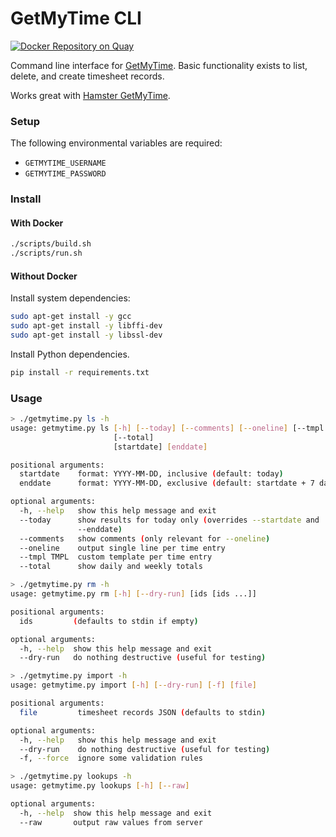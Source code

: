 # GetMyTime CLI

[![Docker Repository on Quay](https://quay.io/repository/kdeloach/getmytime-cli/status "Docker Repository on Quay")](https://quay.io/repository/kdeloach/getmytime-cli)

Command line interface for [GetMyTime](http://www.getmytime.com).
Basic functionality exists to list, delete, and create timesheet records.

Works great with [Hamster GetMyTime](https://github.com/kdeloach/hamster-getmytime).

### Setup

The following environmental variables are required:

* `GETMYTIME_USERNAME`
* `GETMYTIME_PASSWORD`

### Install

#### With Docker

```sh
./scripts/build.sh
./scripts/run.sh
```

#### Without Docker

Install system dependencies:

```sh
sudo apt-get install -y gcc
sudo apt-get install -y libffi-dev
sudo apt-get install -y libssl-dev
```

Install Python dependencies.

```sh
pip install -r requirements.txt
```

### Usage

```bash
> ./getmytime.py ls -h
usage: getmytime.py ls [-h] [--today] [--comments] [--oneline] [--tmpl TMPL]
                       [--total]
                       [startdate] [enddate]

positional arguments:
  startdate    format: YYYY-MM-DD, inclusive (default: today)
  enddate      format: YYYY-MM-DD, exclusive (default: startdate + 7 days)

optional arguments:
  -h, --help   show this help message and exit
  --today      show results for today only (overrides --startdate and
               --enddate)
  --comments   show comments (only relevant for --oneline)
  --oneline    output single line per time entry
  --tmpl TMPL  custom template per time entry
  --total      show daily and weekly totals
```

```bash
> ./getmytime.py rm -h
usage: getmytime.py rm [-h] [--dry-run] [ids [ids ...]]

positional arguments:
  ids         (defaults to stdin if empty)

optional arguments:
  -h, --help  show this help message and exit
  --dry-run   do nothing destructive (useful for testing)
```

```bash
> ./getmytime.py import -h
usage: getmytime.py import [-h] [--dry-run] [-f] [file]

positional arguments:
  file         timesheet records JSON (defaults to stdin)

optional arguments:
  -h, --help   show this help message and exit
  --dry-run    do nothing destructive (useful for testing)
  -f, --force  ignore some validation rules
```

```bash
> ./getmytime.py lookups -h
usage: getmytime.py lookups [-h] [--raw]

optional arguments:
  -h, --help  show this help message and exit
  --raw       output raw values from server
```
